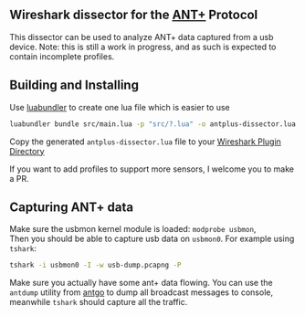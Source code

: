 ## Wireshark dissector for the [ANT+](https://www.thisisant.com/developer/ant-plus/ant-antplus-defined) Protocol
This dissector can be used to analyze ANT+ data captured from a usb device. Note: this is still a work in progress, and as such is expected to contain incomplete profiles.

## Building and Installing

Use [luabundler](https://github.com/Benjamin-Dobell/luabundler) to create one lua file which is easier to use
```bash
luabundler bundle src/main.lua -p "src/?.lua" -o antplus-dissector.lua
```
Copy the generated `antplus-dissector.lua` file to your [Wireshark Plugin Directory](https://www.wireshark.org/docs/wsug_html_chunked/ChPluginFolders.html)


If you want to add profiles to support more sensors, I welcome you to make a PR.

## Capturing ANT+ data
Make sure the usbmon kernel module is loaded: `modprobe usbmon`,  
Then you should be able to capture usb data on `usbmon0`. For example using `tshark`:
```bash
tshark -i usbmon0 -I -w usb-dump.pcapng -P
```
Make sure you actually have some ant+ data flowing. You can use the `antdump` utility from [antgo](https://github.com/half2me/antgo) to dump all broadcast messages to console, meanwhile `tshark` should capture all the traffic.